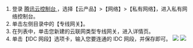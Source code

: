 1. 登录 [腾讯云控制台 ](https://console.cloud.tencent.com/)，选择【云产品】>【网络】>【私有网络】，进入私有网络控制台。
2. 单击左侧目录中的【专线网关】。
3. 在列表中，单击您新建的云联网类型专线网关，进入详情页。
4. 单击【IDC 网段】选项卡，输入您要连通的 IDC 网段，并保存即可。
![](
https://main.qcloudimg.com/raw/8aa4d75ebcdadb8262392f6b96579b12.png)
![](
https://main.qcloudimg.com/raw/507e055d15d42e8f07b367a17588a39d.png)

